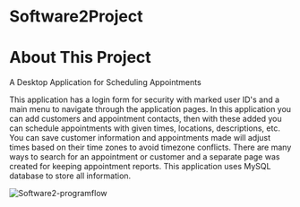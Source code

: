 # Software2Project

# About This Project
A Desktop Application for Scheduling Appointments

 This application has a login form 
for security with marked user ID's 
and a main menu to navigate 
through the application pages. In 
this application you can add 
customers and appointment 
contacts, then with these added 
you can schedule appointments 
with given times, locations, 
descriptions, etc. You can save 
customer information and 
appointments made will adjust 
times based on their time zones to 
avoid timezone conflicts. There are 
many ways to search for an 
appointment or customer and a 
separate page was created for 
keeping appointment reports. This 
application uses MySQL database 
to store all information.


![Software2-programflow](https://github.com/AlbersSoftware/Software2Project/assets/65799182/08caf483-ec8e-40e2-965c-8c9219471635)
